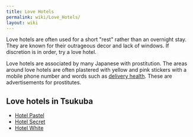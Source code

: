 ```yaml
---
title: Love Hotels
permalink: wiki/Love_Hotels/
layout: wiki
---
```


Love hotels are often used for a short "rest" rather than an overnight
stay. They are known for their outrageous decor and lack of windows. If
discretion is in order, try a love hotel.

Love hotels are associated by many Japanese with prostitution. The areas
around love hotels are often plastered with yellow and pink stickers
with a mobile phone number and words such as [delivery
health](delivery_health "wikilink"). These are advertisements for
prostitutes.

Love hotels in Tsukuba
----------------------

-   [Hotel Pastel](/wiki/Hotel_Pastel "wikilink")
-   [Hotel Secret](/wiki/Hotel_Secret "wikilink")
-   [Hotel White](/wiki/Hotel_White "wikilink")

